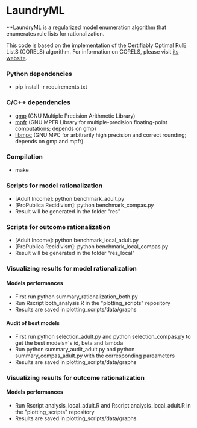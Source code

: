 # LaundryML


**LaundryML is a regularized model enumeration algorithm that enumerates rule lists for rationalization.

This code is based on the implementation of the Certifiably Optimal RulE ListS (CORELS) algorithm. For information on CORELS, please visit [its website](https://corels.eecs.harvard.edu).

### Python dependencies
* pip install -r requirements.txt

### C/C++ dependencies

* [gmp](https://gmplib.org/) (GNU Multiple Precision Arithmetic Library)
* [mpfr](http://www.mpfr.org/) (GNU MPFR Library for multiple-precision floating-point computations; depends on gmp)
* [libmpc](http://www.multiprecision.org/) (GNU MPC for arbitrarily high precision and correct rounding; depends on gmp and mpfr)

### Compilation
* make

### Scripts for model rationalization 

* [Adult Income]: python benchmark_adult.py
* [ProPublica Recidivism]: python benchmark_compas.py
* Result will be generated in the folder "res"

### Scripts for outcome rationalization 

* [Adult Income]: python benchmark_local_adult.py
* [ProPublica Recidivism]: python benchmark_local_compas.py
* Result will be generated in the folder "res_local"


### Visualizing results for model rationalization 

#### Models performances
* First run python summary_rationalization_both.py
* Run Rscript both_analysis.R in the "plotting_scripts" repository
* Results are saved in plotting_scripts/data/graphs
#### Audit of best models
* First run python selection_adult.py and python selection_compas.py to get the best models='s id, beta and lambda
* Run python summary_audit_adult.py and python summary_compas_adult.py with the corresponding pareameters
* Results are saved in plotting_scripts/data/graphs


### Visualizing results for outcome rationalization 

#### Models performances
* Run Rscript analysis_local_adult.R and Rscript analysis_local_adult.R in the "plotting_scripts" repository
* Results are saved in plotting_scripts/data/graphs